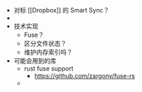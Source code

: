 - 对标 [[Dropbox]] 的 Smart Sync？
-
- 技术实现
	- Fuse？
	- 区分文件状态？
	- 维护内存索引吗？
- 可能会用到的库
	- rust fuse support
		- https://github.com/zargony/fuse-rs
	-